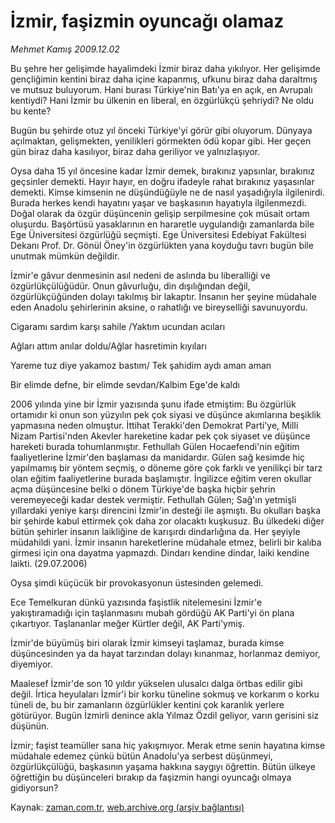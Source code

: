# İzmir, faşizmin oyuncağı olamaz

*Mehmet Kamış 2009.12.02*

<tr><td class="metin" colspan="2" style="padding-top: 20px; padding-left: 5px; ">Bu şehre her gelişimde hayalimdeki İzmir biraz daha yıkılıyor. Her gelişimde gençliğimin kentini biraz daha içine kapanmış, ufkunu biraz daha daraltmış ve mutsuz buluyorum. Hani burası Türkiye'nin Batı'ya en açık, en Avrupalı kentiydi? Hani İzmir bu ülkenin en liberal, en özgürlükçü şehriydi? Ne oldu bu kente?</td></tr><tr><td class="metin" colspan="2" style="padding-top: 20px; padding-left: 5px; "><p> Bugün bu şehirde otuz yıl önceki Türkiye'yi görür gibi oluyorum. Dünyaya açılmaktan, gelişmekten, yenilikleri görmekten ödü kopar gibi. Her geçen gün biraz daha kasılıyor, biraz daha geriliyor ve yalnızlaşıyor.
<p>Oysa daha 15 yıl öncesine kadar İzmir demek, bırakınız yapsınlar, bırakınız geçsinler demekti. Hayır hayır, en doğru ifadeyle rahat bırakınız yaşasınlar demekti. Kimse kimsenin ne düşündüğüyle ne de nasıl yaşadığıyla ilgilenirdi. Burada herkes kendi hayatını yaşar ve başkasının hayatıyla ilgilenmezdi. Doğal olarak da özgür düşüncenin gelişip serpilmesine çok müsait ortam oluşurdu. Başörtüsü yasaklarının en hararetle uygulandığı zamanlarda bile Ege Üniversitesi özgürlüğü seçmişti. Ege Üniversitesi Edebiyat Fakültesi Dekanı Prof. Dr. Gönül Öney'in özgürlükten yana koyduğu tavrı bugün bile unutmak mümkün değildir.
<p>İzmir'e gâvur denmesinin asıl nedeni de aslında bu liberalliği ve özgürlükçülüğüdür. Onun gâvurluğu, din dışılığından değil, özgürlükçüğünden dolayı takılmış bir lakaptır. İnsanın her şeyine müdahale eden Anadolu şehirlerinin aksine, o rahatlığı ve bireyselliği savunuyordu.
<p>Cigaramı sardım karşı sahile /Yaktım ucundan acıları
<p>Ağları attım anılar doldu/Ağlar hasretimin kıyıları
<p>Yareme tuz diye yakamoz bastım/ Tek şahidim aydı aman aman
<p>Bir elimde defne, bir elimde sevdan/Kalbim Ege'de kaldı
<p>2006 yılında yine bir İzmir yazısında şunu ifade etmiştim: Bu özgürlük ortamıdır ki onun son yüzyılın pek çok siyasi ve düşünce akımlarına beşiklik yapmasına neden olmuştur. İttihat Terakki'den Demokrat Parti'ye, Milli Nizam Partisi'nden Akevler hareketine kadar pek çok siyaset ve düşünce hareketi burada tohumlanmıştır. Fethullah Gülen Hocaefendi'nin eğitim faaliyetlerine İzmir'den başlaması da manidardır. Gülen sağ kesimde hiç yapılmamış bir yöntem seçmiş, o döneme göre çok farklı ve yenilikçi bir tarz olan eğitim faaliyetlerine burada başlamıştır. İngilizce eğitim veren okullar açma düşüncesine belki o dönem Türkiye'de başka hiçbir şehrin veremeyeceği kadar destek vermiştir. Fethullah Gülen; Sağ'ın yetmişli yıllardaki yeniye karşı direncini İzmir'in desteği ile aşmıştı. Bu okulları başka bir şehirde kabul ettirmek çok daha zor olacaktı kuşkusuz. Bu ülkedeki diğer bütün şehirler insanın laikliğine de karışırdı dindarlığına da. Her şeyiyle müdahildi yani. İzmir insanın hareketlerine müdahale etmez, belirli bir kalıba girmesi için ona dayatma yapmazdı. Dindarı kendine dindar, laiki kendine laikti. (29.07.2006)
<p>Oysa şimdi küçücük bir provokasyonun üstesinden gelemedi.
<p>Ece Temelkuran dünkü yazısında faşistlik nitelemesini İzmir'e yakıştıramadığı için taşlanmasını mubah gördüğü AK Parti'yi ön plana çıkartıyor. Taşlananlar meğer Kürtler değil, AK Parti'ymiş.
<p>İzmir'de büyümüş biri olarak İzmir kimseyi taşlamaz, burada kimse düşüncesinden ya da hayat tarzından dolayı kınanmaz, horlanmaz demiyor, diyemiyor.
<p> Maalesef İzmir'de son 10 yıldır yükselen ulusalcı dalga örtbas edilir gibi değil. İrtica heyulaları İzmir'i bir korku tüneline sokmuş ve korkarım o korku tüneli de, bu bir zamanların özgürlükler kentini çok karanlık yerlere götürüyor. Bugün İzmirli denince akla Yılmaz Özdil geliyor, varın gerisini siz düşünün.
<p>İzmir; faşist teamüller sana hiç yakışmıyor. Merak etme senin hayatına kimse müdahale edemez çünkü bütün Anadolu'ya serbest düşünmeyi, özgürlükçülüğü, başkasının yaşama hakkına saygıyı öğrettin. Bütün ülkeye öğrettiğin bu düşünceleri bırakıp da faşizmin hangi oyuncağı olmaya gidiyorsun? <br/></p></p></p></p></p></p></p></p></p></p></p></p></p></td></tr>

Kaynak: [zaman.com.tr](http://zaman.com.tr/yazar.do?yazino=922177), [web.archive.org (arşiv bağlantısı)](http://web.archive.org/web/20100205092634/http://www.zaman.com.tr:80/yazar.do?yazino=922177)
